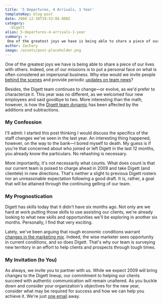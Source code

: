 ```yaml
---
title: '5 Departures, 4 Arrivals, 1 Year'
templateKey: blog-post
date: 2008-12-30T19:53:04.000Z
category: 
  -Digett
alias: 5-departures-4-arrivals-1-year
summary: > 
 One of the greatest joys we have is being able to share a piece of our lives with others. Indeed, one of our missions is to put a personal face on what is often considered an impersonal business.
author: Zachary
image: /assets/post-placeholder.png
---
```


One of the greatest joys we have is being able to share a piece of our lives with others. Indeed, one of our missions is to put a personal face on what is often considered an impersonal business. Why else would we invite people [behind the scenes](/2008/11/25/behind-scenes-digett-photo-shoot) and provide periodic [updates on team news](/2007/12/20/fresh-team-members-fresh-paint-at-digett)?

Besides, the Digett team continues to change—or evolve, as we'd prefer to characterize it. This year was no different, as we welcomed four new employees and said goodbye to two. More interesting than the math, however, is how the [Digett team dynamic](/2008/04/28/4-elements-of-a-dynamic-team-environment) has been affected by the additions and subtractions.

### My Confession  

I'll admit: I started this post thinking I would discuss the specifics of the staff changes we've seen in the last year. An interesting thing happened, however, on the way to the bank—I bored myself to death. My guess is if you're that concerned about who joined or left Digett in the last 12 months, you already know the particulars. No rehashing is necessary.

More importantly, it's not necessarily what counts. What does count is that our current team is poised to charge ahead in 2009 and take Digett (and clientele) in new directions. That's neither a slight to previous Digett rosters nor an unreasonable expectation following a good draft. It is, rather, a goal that will be attained through the continuing gelling of our team.

### My Prognostication  

Digett has skills today that it didn't have six months ago. Not only are we hard at work putting those skills to use assisting our clients, we're already looking to what new skills and opportunities we'll be exploring in another six months. Personally, I find that very exciting.

Lately, we've been arguing that rough economic conditions warrant [changes in the marketing mix](/2008/10/29/marketing-midst-instability). Indeed, the wise marketer sees opportunity in current conditions, and so does Digett. That's why our team is surveying new territory in an effort to help clients and prospects through tough times.

### My Invitation (to You)  

As always, we invite you to partner with us. While we expect 2009 will bring changes to the Digett lineup, our commitment to helping our clients succeed with authentic communication will remain unaltered. As you buckle down and consider your organization's objectives for the new year, consider what may be required for success and how we can help you achieve it. We're just [one email](/contact) away.